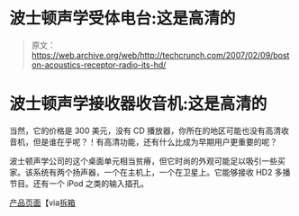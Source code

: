 # 波士顿声学受体电台:这是高清的 

> 原文：<https://web.archive.org/web/http://techcrunch.com/2007/02/09/boston-acoustics-receptor-radio-its-hd/>

# 波士顿声学接收器收音机:这是高清的

当然，它的价格是 300 美元，没有 CD 播放器，你所在的地区可能也没有高清收音机，但是谁在乎呢？！有高清功能，还有什么比成为早期用户更重要的呢？

波士顿声学公司的这个桌面单元相当贫瘠，但它时尚的外观可能足以吸引一些买家。该系统有两个扬声器，一个在主机上，一个在卫星上。它能够接收 HD2 多播节目。还有一个 iPod 之类的输入插孔。

[产品页面](https://web.archive.org/web/20210412223827/http://click.linksynergy.com/fs-bin/click?id=Ld24lBPp7Kw&offerid=115126.548109446&type=10&subid=)【via[拆箱](https://web.archive.org/web/20210412223827/http://www.uncrate.com/men/gear/home-audio-speakers/boston-acoustics-receptor-radio-hd-009205.php)